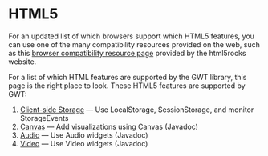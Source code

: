 HTML5
===

For an updated list of which browsers support which HTML5 features, you can use one of the many
compatibility resources provided on the web, such as this
[browser compatibility resource page](http://www.html5rocks.com/resources.html) provided by the
html5rocks website.

For a list of which HTML features are supported by the GWT library, this page is the right place
to look. These  HTML5 features are supported by GWT:

1.  [Client-side Storage](DevGuideHtml5Storage.html) &mdash; Use LocalStorage, SessionStorage, and monitor StorageEvents
2.  [Canvas](/javadoc/latest/index.html?com/google/gwt/canvas/dom/client/package-summary.html) &mdash; Add visualizations using Canvas (Javadoc)
3.  [Audio](/javadoc/latest/com/google/gwt/media/client/Audio.html) &mdash; Use Audio widgets (Javadoc)
4.  [Video](/javadoc/latest/com/google/gwt/media/client/Video.html) &mdash; Use Video widgets (Javadoc)
